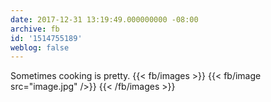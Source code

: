 ```yaml
---
date: 2017-12-31 13:19:49.000000000 -08:00
archive: fb
id: '1514755189'
weblog: false
---
```


Sometimes cooking is pretty.
{{< fb/images >}}
{{< fb/image src="image.jpg" />}}
{{< /fb/images >}}
